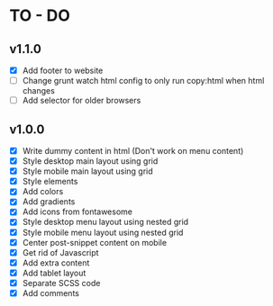 # TO - DO

## v1.1.0

- [x] Add footer to website
- [ ] Change grunt watch html config to only run copy:html when html changes
- [ ] Add selector for older browsers

## v1.0.0

- [x] Write dummy content in html (Don't work on menu content)
- [x] Style desktop main layout using grid
- [x] Style mobile main layout using grid
- [x] Style elements
- [x] Add colors
- [x] Add gradients
- [x] Add icons from fontawesome
- [x] Style desktop menu layout using nested grid
- [x] Style mobile menu layout using nested grid
- [x] Center post-snippet content on mobile
- [x] Get rid of Javascript
- [x] Add extra content
- [x] Add tablet layout
- [x] Separate SCSS code
- [x] Add comments